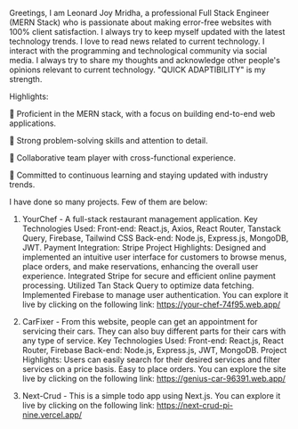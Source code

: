 Greetings,
I am Leonard Joy Mridha, a professional Full Stack Engineer (MERN Stack) who is passionate about making error-free websites with 100% client satisfaction. I always try to keep myself updated with the latest technology trends. I love to read news related to current technology. I interact with the programming and technological community via social media. I always try to share my thoughts and acknowledge other people's opinions relevant to current technology. "QUICK ADAPTIBILITY" is my strength.

Highlights:

	Proficient in the MERN stack, with a focus on building end-to-end web applications.

	Strong problem-solving skills and attention to detail.

	Collaborative team player with cross-functional experience.

	Committed to continuous learning and staying updated with industry trends.

I have done so many projects. Few of them are below:

1. YourChef - A full-stack restaurant management application. Key Technologies Used: Front-end: React.js, Axios, React Router, Tanstack Query, Firebase, Tailwind CSS Back-end: Node.js, Express.js, MongoDB, JWT. Payment Integration: Stripe Project Highlights: Designed and implemented an intuitive user interface for customers to browse menus, place orders, and make reservations, enhancing the overall user experience. Integrated Stripe for secure and efficient online payment processing. Utilized Tan Stack Query to optimize data fetching. Implemented Firebase to manage user authentication.
You can explore it live by clicking on the following link: https://your-chef-74f95.web.app/

2. CarFixer - From this website, people can get an appointment for servicing their cars. They can also buy different parts for their cars with any type of service. Key Technologies Used: Front-end: React.js, React Router, Firebase Back-end: Node.js, Express.js, JWT, MongoDB. Project Highlights: Users can easily search for their desired services and filter services on a price basis. Easy to place orders.
You can explore the site live by clicking on the following link: https://genius-car-96391.web.app/

3. Next-Crud - This is a simple todo app using Next.js.
You can explore it live by clicking on the following link: https://next-crud-pi-nine.vercel.app/
